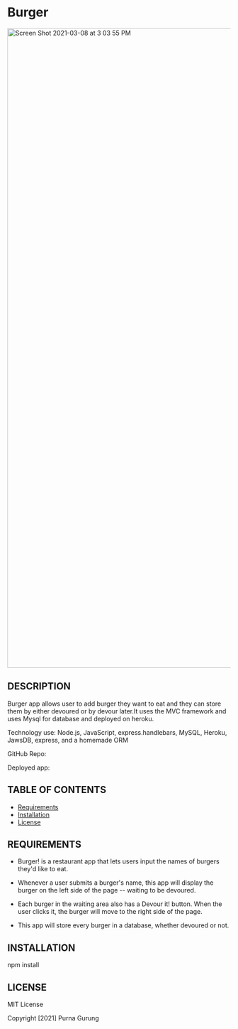 # Burger
<img width="1440" alt="Screen Shot 2021-03-08 at 3 03 55 PM" src="https://user-images.githubusercontent.com/69695368/110375158-92ca3900-801f-11eb-88e4-81b7bd262b95.png">

## DESCRIPTION
Burger app allows user to add burger they want to eat and they can store them by either devoured or by devour later.It uses the MVC framework and uses Mysql for database and deployed on heroku.

Technology use: Node.js, JavaScript, express.handlebars, MySQL, Heroku, JawsDB, express, and a homemade ORM

GitHub Repo:

Deployed app:

## TABLE OF CONTENTS
* [Requirements](#REQUIREMENTS)
* [Installation](#INSTALLATION)
* [License](#LICENSE)

## REQUIREMENTS
* Burger! is a restaurant app that lets users input the names  of burgers they'd like to eat.

* Whenever a user submits a burger's name, this app will display the burger on the left side of the page -- waiting to be devoured.

* Each burger in the waiting area also has a Devour it! button. When the user clicks it, the burger will move to the right side of the page.

* This app will store every burger in a database, whether devoured or not.

## INSTALLATION
npm install

## LICENSE
MIT License

Copyright [2021] Purna Gurung
